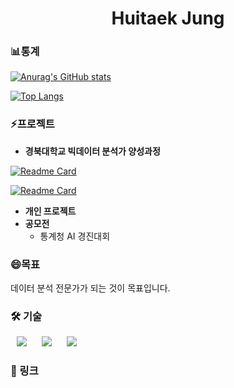 <!--
**huitaek/huitaek** is a  _special_ ✨ repository because its `README.md` (this file) appears on your GitHub profile.

Here are some ideas to get you started:

- 🔭 I’m currently working on ...
- 🌱 I’m currently learning ...
- 👯 I’m looking to collaborate on ...
- 🤔 I’m looking for help with ...
- 💬 Ask me about ...
- 📫 How to reach me: ...
-  Pronouns: ...
-  Fun fact: ...
-->

<h1 align="center">Huitaek Jung</h1>

<h3><b>📊통계</b></h3>

[![Anurag's GitHub stats](https://github-readme-stats.vercel.app/api?username=huitaek&show_icons=true&theme=radical)](https://github.com/huitaek/huitaek)

[![Top Langs](https://github-readme-stats.vercel.app/api/top-langs/?username=huitaek&theme=radical&layout=compact)](https://github.com/huitaek/huitaek) 

<h3><b>⚡프로젝트</b></h3>

+ <b>경북대학교 빅데이터 분석가 양성과정</b>

[![Readme Card](https://github-readme-stats.vercel.app/api/pin/?username=huitaek&repo=project_mini_analyze_waste&theme=radical)](https://github.com/anuraghazra/github-readme-stats)

[![Readme Card](https://github-readme-stats.vercel.app/api/pin/?username=huitaek&repo=project-nlp&theme=radical)](https://github.com/anuraghazra/github-readme-stats)

+ <b>개인 프로젝트</b>
+ <b>공모전</b>
  + 통계청 AI 경진대회 

<!--
[![Readme Card](https://github-readme-stats.vercel.app/api/pin/?username=huitaek&repo=kostat-aicontest)](https://github.com/huitaek/kostat-aicontest)
-->


<h3>😄목표</h3>
데이터 분석 전문가가 되는 것이 목표입니다.

<h3>🛠 기술</h3>
<div>
<img src="https://img.shields.io/badge/Python-FFD947?style=flat-square&logo=Python&logoColor=#3776AB" style="height : auto; margin-left : 10px; margin-right : 10px;"/>
<img src="https://img.shields.io/badge/R-2266B8?style=flat-square&logo=R&logoColor=#276DC3" style="height : auto; margin-left : 10px; margin-right : 10px;"/>
<img src="https://img.shields.io/badge/Tableau-007396?style=flat-square&logo=Tableau&logoColor=#E97627" style="height : auto; margin-left : 10px; margin-right : 10px;"/>
</div>

<h3>🔗 링크</h3>
